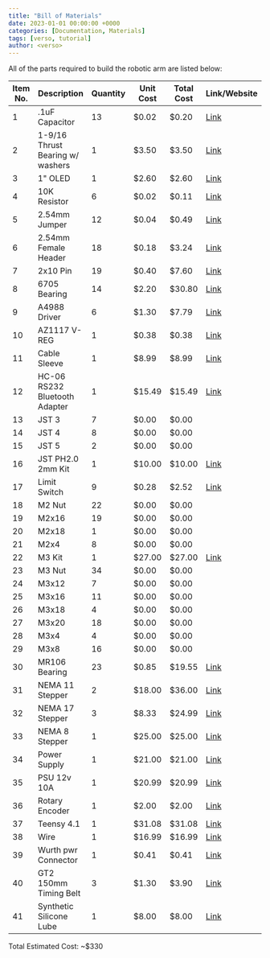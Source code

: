 ```yaml
---
title: "Bill of Materials"
date: 2023-01-01 00:00:00 +0000
categories: [Documentation, Materials]
tags: [verso, tutorial]
author: <verso>
---
```


All of the parts required to build the robotic arm are listed below:

| Item No. | Description                      | Quantity | Unit Cost | Total Cost | Link/Website                                                                                                                                                                                                                                         |
|----------|----------------------------------|----------|-----------|------------|------------------------------------------------------------------------------------------------------------------------------------------------------------------------------------------------------------------------------------------------------|
|        1 | .1uF Capacitor                   |       13 |     $0.02 |      $0.20 | [Link](https://www.digikey.com/en/products/detail/samsung-electro-mechanics/CL21B104MACNNNC/3888107)                                                                                                                                                 |
|        2 | 1-9/16 Thrust Bearing w/ washers |        1 |     $3.50 |      $3.50 | [Link](https://www.amazon.com/uxcell-NTA1625-Thrust-Bearings-Washers/dp/B08FHTMS26/ref=sr_1_6?keywords=thrust+bearing&sr=8-6)                                                                                                                        |
|        3 | 1" OLED                          |        1 |     $2.60 |      $2.60 | [Link](https://www.amazon.com/Self-Luminous-Display-Compatible-Arduino-Raspberry/dp/B09JWN8K99/ref=sr_1_6?keywords=OLED%2BArduino&qid=1677853059&sr=8-6&th=1)                                                                                        |
|        4 | 10K Resistor                     |        6 |     $0.02 |      $0.11 | [Link](https://www.digikey.com/en/products/detail/stackpole-electronics-inc/RMCF0805JT10K0/1757762)                                                                                                                                                  |
|        5 | 2.54mm Jumper                    |       12 |     $0.04 |      $0.49 | [Link](https://www.digikey.com/en/products/detail/sullins-connector-solutions/QPC02SXGN-RC/2618262)                                                                                                                                                  |
|        6 | 2.54mm Female Header             |       18 |     $0.18 |      $3.24 | [Link](https://www.amazon.com/Comidox-2-54mm-Straight-Connector-Arduino/dp/B07J5B9LT5/ref=sr_1_5?keywords=female+header+8&refinements=p_72%3A1248879011&rnid=1248877011&s=electronics&sr=1-5)                                                        |
|        7 | 2x10 Pin                         |       19 |     $0.40 |      $7.60 | [Link](https://www.amazon.com/uxcell-Stainless-Cylindrical-Support-Elements/dp/B07Y58QL85/ref=sr_1_3?crid=39LXQAXN3WWFK&keywords=2mm+x+10mm+pins&qid=1675917226&sprefix=2mm+x+10mm+pins%2Caps%2C61&sr=8-3)                                           |
|        8 | 6705 Bearing                     |       14 |     $2.20 |     $30.80 | [Link](https://www.amazon.com/XIKE-6705-2RS-Bearings-25x32x4mm-Pre-Lubricated/dp/B09D2WXYD2/ref=sr_1_3?crid=DH5XLRZ4J957&keywords=6705%2Bbearings&qid=1675740962&sprefix=6705%2Bbearings%2Bbearrings%2Caps%2C123&sr=8-3&th=1)                        |
|        9 | A4988 Driver                     |        6 |     $1.30 |      $7.79 | [Link](https://www.amazon.com/Stepper-Compatible-Stepstick-Printer-Robotics/dp/B09FQ3G5XQ/ref=sr_1_4?crid=38LHTM4YW4GJ8&keywords=A4988&qid=1676217493&s=industrial&sprefix=a4988%2Cindustrial%2C280&sr=1-4)                                          |
|       10 | AZ1117 V-REG                     |        1 |     $0.38 |      $0.38 | [Link](https://www.digikey.com/en/products/detail/diodes-incorporated/AZ1117IH-5-0TRG1/5699673)                                                                                                                                                      |
|       11 | Cable Sleeve                     |        1 |     $8.99 |      $8.99 | [Link](https://www.amazon.com/100ft-Expandable-Braided-Sleeving-Sleeve/dp/B074LVRHX8/ref=sr_1_14?keywords=cable%2Bshroud&qid=1677029945&sr=8-14&th=1)                                                                                                |
|       12 | HC-06 RS232 Bluetooth Adapter    |        1 |    $15.49 |     $15.49 | [Link](https://www.amazon.com/HiLetgo-Wireless-Bluetooth-Transceiver-Bi-Directional/dp/B07VL6ZH67/ref=sr_1_3?keywords=arduino+bluetooth&sr=8-3)                                                                                                      |
|       13 | JST 3                            |        7 |     $0.00 |      $0.00 |                                                                                                                                                                                                                                                      |
|       14 | JST 4                            |        8 |     $0.00 |      $0.00 |                                                                                                                                                                                                                                                      |
|       15 | JST 5                            |        2 |     $0.00 |      $0.00 |                                                                                                                                                                                                                                                      |
|       16 | JST PH2.0 2mm Kit                |        1 |    $10.00 |     $10.00 | [Link](https://www.amazon.com/Taiss-560PCS-Connector-Adapter-Housing/dp/B0BHT1FQGY/ref=sr_1_5?keywords=jst%2Bpin%2Bconnectors&qid=1677797895&sr=8-5&th=1)                                                                                            |
|       17 | Limit Switch                     |        9 |     $0.28 |      $2.52 | [Link](https://www.amazon.com/Cylewet-25Pcs-Switch-Arduino-CYT1073/dp/B073TYWX86/ref=sr_1_4?crid=IBP4GD23FHVX&keywords=micro+limit+switch&qid=1675813657&sprefix=micro+limit+switch%2Caps%2C63&sr=8-4)                                               |
|       18 | M2 Nut                           |       22 |     $0.00 |      $0.00 |                                                                                                                                                                                                                                                      |
|       19 | M2x16                            |       19 |     $0.00 |      $0.00 |                                                                                                                                                                                                                                                      |
|       20 | M2x18                            |        1 |     $0.00 |      $0.00 |                                                                                                                                                                                                                                                      |
|       21 | M2x4                             |        8 |     $0.00 |      $0.00 |                                                                                                                                                                                                                                                      |
|       22 | M3 Kit                           |        1 |    $27.00 |     $27.00 | [Link](https://www.amazon.com/Kwokker-Pieces-Screws-Assortment-Storage/dp/B07K1DV93T/ref=sr_1_2?keywords=assorted+m2+screws&qid=1676225859&sprefix=assortedd+m2%2Caps%2C82&sr=8-2)                                                                   |
|       23 | M3 Nut                           |       34 |     $0.00 |      $0.00 |                                                                                                                                                                                                                                                      |
|       24 | M3x12                            |        7 |     $0.00 |      $0.00 |                                                                                                                                                                                                                                                      |
|       25 | M3x16                            |       11 |     $0.00 |      $0.00 |                                                                                                                                                                                                                                                      |
|       26 | M3x18                            |        4 |     $0.00 |      $0.00 |                                                                                                                                                                                                                                                      |
|       27 | M3x20                            |       18 |     $0.00 |      $0.00 |                                                                                                                                                                                                                                                      |
|       28 | M3x4                             |        4 |     $0.00 |      $0.00 |                                                                                                                                                                                                                                                      |
|       29 | M3x8                             |       16 |     $0.00 |      $0.00 |                                                                                                                                                                                                                                                      |
|       30 | MR106 Bearing                    |       23 |     $0.85 |     $19.55 | [Link](https://www.amazon.com/uxcell-MR106-2RS-Groove-Bearings-Double/dp/B082PSCNKB/ref=sr_1_3?crid=2HAWQGKEKUHU2&keywords=mr106%2Bbearings&qid=1675740972&sprefix=mr106%2Bbearings%2Caps%2C58&sr=8-3&th=1)                                          |
|       31 | NEMA 11 Stepper                  |        2 |    $18.00 |     $36.00 | [Link](https://www.amazon.com/Iverntech-Stepper-Printer-Machine-Robotics/dp/B07PNV7RBW/ref=sr_1_3?crid=1YUD6WW90B9YH&keywords=nema+11+stepper&qid=1675704948&sprefix=nema+11+stepper%2Caps%2C317&sr=8-3)                                             |
|       32 | NEMA 17 Stepper                  |        3 |     $8.33 |     $24.99 | [Link](https://www.amazon.com/RTELLIGENT-Stepper-Bipolar-42x42x38mm-42A02C-XH2-54/dp/B0817TH4LK/ref=sr_1_3?keywords=nema%2B17%2B3pc&qid=1675705101&sr=8-3&th=1)                                                                                      |
|       33 | NEMA 8 Stepper                   |        1 |    $25.00 |     $25.00 | [Link](https://www.amazon.com/Bipolar-Smallest-Stepper-1-6Ncm-2-3oz/dp/B00PJYL6BY)                                                                                                                                                                   |
|       34 | Power Supply                     |        1 |    $21.00 |     $21.00 | [Link](https://www.amazon.com/ALITOVE-100-240V-Converter-Transformer-5-5x2-1mm/dp/B07MXXXBV8/ref=sr_1_3?crid=3EW4JDPBZWQ9L&keywords=12v%2B10a%2Bpsu%2Bpower%2Bsupply&qid=1675794345&sprefix=12v%2B10a%2Bpsu%2Bpower%2Bsupply%2Caps%2C62&sr=8-3&th=1) |
|       35 | PSU 12v 10A                      |        1 |    $20.99 |     $20.99 | [Link](https://www.amazon.com/ALITOVE-100-240V-Converter-Transformer-5-5x2-1mm/dp/B07MXXXBV8/ref=sr_1_3?crid=3EW4JDPBZWQ9L&keywords=12v%2B10a%2Bpsu%2Bpower%2Bsupply&qid=1675794345&sprefix=12v%2B10a%2Bpsu%2Bpower%2Bsupply%2Caps%2C62&sr=8-3&th=1) |
|       36 | Rotary Encoder                   |        1 |     $2.00 |      $2.00 | [Link](https://www.amazon.com/Taiss-KY-040-Encoder-15%C3%9716-5-Arduino/dp/B07F26CT6B/ref=sr_1_3?keywords=rotary+encoder&sr=8-3)                                                                                                                     |
|       37 | Teensy 4.1                       |        1 |    $31.08 |     $31.08 | [Link](https://www.digikey.com/en/products/detail/sparkfun-electronics/DEV-20359/16688101)                                                                                                                                                           |
|       38 | Wire                             |        1 |    $16.99 |     $16.99 | [Link](https://www.amazon.com/AOTOINK-Conductor-Extension-Welding-Tinned/dp/B08JTZCJV1/ref=sr_1_5?keywords=4+wire+ribbon+cable&sr=8-5)                                                                                                               |
|       39 | Wurth pwr Connector              |        1 |     $0.41 |      $0.41 | [Link](https://www.digikey.com/en/products/detail/w%C3%BCrth-elektronik/691137710002/6644051)                                                                                                                                                        |
|       40 | GT2 150mm Timing Belt            |        3 |     $1.30 |      $3.90 | [Link](https://www.amazon.com/BEMONOC-Timing-Belt-Closed-Loop/dp/B014QJQMJ8/ref=sr_1_2?crid=30N65Q6NOAX3W&keywords=gt2+6mm+timing+belt+150mm&qid=1678071208&s=industrial&sprefix=gt2+6mm+timing+belt+150mm%2Cindustrial%2C69&sr=1-22)                |
|       41 | Synthetic Silicone Lube          |        1 |     $8.00 |      $8.00 | [Link](https://www.amazon.com/Super-Lube-21030-Synthetic-Grease/dp/B000XBH9HI/ref=sr_1_4?keywords=superlube+dielectric+grease&qid=1679253167&sprefix=superlube+die%2Caps%2C96&sr=8-4)                                                                |

Total Estimated Cost: ~$330